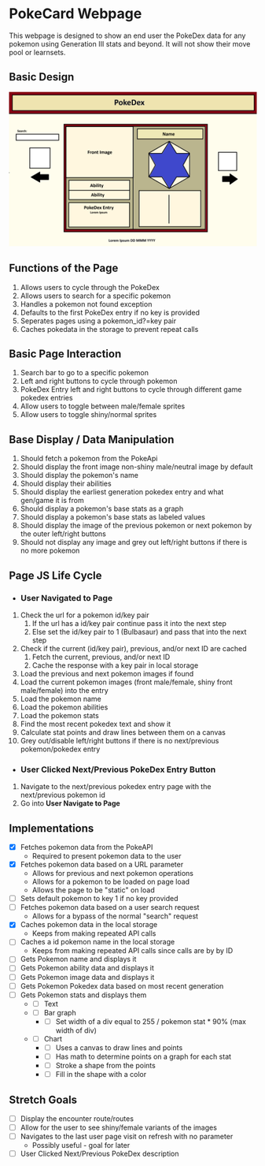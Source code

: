 # PokeCard Webpage
This webpage is designed to show an end user the PokeDex data for any pokemon using Generation III stats and beyond. It will not show their move pool or learnsets.

## Basic Design
![Poke Dex Page Design](./designs/PokeDex%20Design.png)

## Functions of the Page
1. Allows users to cycle through the PokeDex
2. Allows users to search for a specific pokemon
3. Handles a pokemon not found exception
4. Defaults to the first PokeDex entry if no key is provided
5. Seperates pages using a pokemon_id?=key pair
6. Caches pokedata in the storage to prevent repeat calls

## Basic Page Interaction
1. Search bar to go to a specific pokemon
2. Left and right buttons to cycle through pokemon
3. PokeDex Entry left and right buttons to cycle through different game pokedex entries
4. Allow users to toggle between male/female sprites
5. Allow users to toggle shiny/normal sprites

## Base Display / Data Manipulation
1. Should fetch a pokemon from the PokeApi
2. Should display the front image non-shiny male/neutral image by default
3. Should display the pokemon's name
4. Should display their abilities
5. Should display the earliest generation pokedex entry and what gen/game it is from
6. Should display a pokemon's base stats as a graph
7. Should display a pokemon's base stats as labeled values
8. Should display the image of the previous pokemon or next pokemon by the outer left/right buttons
9. Should not display any image and grey out left/right buttons if there is no more pokemon

## Page JS Life Cycle
* ### User Navigated to Page
1. Check the url for a pokemon id/key pair
   1. If the url has a id/key pair continue pass it into the next step
   2. Else set the id/key pair to 1 (Bulbasaur) and pass that into the next step
2. Check if the current (id/key pair), previous, and/or next ID are cached
   1. Fetch the current, previous, and/or next ID
   2. Cache the response with a key pair in local storage
3. Load the previous and next pokemon images if found
4. Load the current pokemon images (front male/female, shiny front male/female) into the entry
5. Load the pokemon name
6. Load the pokemon abilities
7. Load the pokemon stats
8. Find the most recent pokedex text and show it
9. Calculate stat points and draw lines between them on a canvas
10. Grey out/disable left/right buttons if there is no next/previous pokemon/pokedex entry
* ### User Clicked Next/Previous PokeDex Entry Button
1. Navigate to the next/previous pokedex entry page with the next/previous pokemon id
2. Go into **User Navigate to Page**

## Implementations

- [X] Fetches pokemon data from the PokeAPI
   - Required to present pokemon data to the user
- [X] Fetches pokemon data based on a URL parameter
   - Allows for previous and next pokemon operations
   - Allows for a pokemon to be loaded on page load
   - Allows the page to be "static" on load
- [ ] Sets default pokemon to key 1 if no key provided
- [ ] Fetches pokemon data based on a user search request
   - Allows for a bypass of the normal "search" request
- [X] Caches pokemon data in the local storage
   - Keeps from making repeated API calls
- [ ] Caches a id pokemon name in the local storage
   - Keeps from making repeated API calls since calls are by by ID
- [ ] Gets Pokemon name and displays it
- [ ] Gets Pokemon ability data and displays it
- [ ] Gets Pokemon image data and displays it
- [ ] Gets Pokemon Pokedex data based on most recent generation
- [ ] Gets Pokemon stats and displays them
   - - [ ] Text
   - - [ ] Bar graph
      - - [ ] Set width of a div equal to 255 / pokemon stat * 90% (max width of div)
   - - [ ] Chart
      - - [ ] Uses a canvas to draw lines and points
      - - [ ] Has math to determine points on a graph for each stat
      - - [ ] Stroke a shape from the points
      - - [ ] Fill in the shape with a color

## Stretch Goals
- [ ] Display the encounter route/routes
- [ ] Allow for the user to see shiny/female variants of the images
- [ ] Navigates to the last user page visit on refresh with no parameter
   - Possibly useful - goal for later
- [ ] User Clicked Next/Previous PokeDex description
